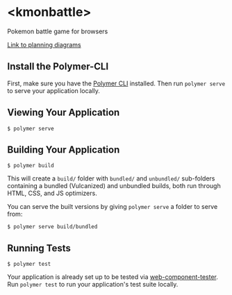 # \<kmonbattle\>

Pokemon battle game for browsers

[Link to planning diagrams](https://www.draw.io/?chrome=0&lightbox=1&highlight=0000ff&edit=_blank&layers=1&title=kmonbattle.html#Uhttps%3A%2F%2Fdrive.google.com%2Fuc%3Fid%3D0ByrzRxm4slOIbUZ3MVlmSmZ2OG8%26export%3Ddownload)

## Install the Polymer-CLI

First, make sure you have the [Polymer CLI](https://www.npmjs.com/package/polymer-cli) installed. Then run `polymer serve` to serve your application locally.

## Viewing Your Application

```
$ polymer serve
```

## Building Your Application

```
$ polymer build
```

This will create a `build/` folder with `bundled/` and `unbundled/` sub-folders
containing a bundled (Vulcanized) and unbundled builds, both run through HTML,
CSS, and JS optimizers.

You can serve the built versions by giving `polymer serve` a folder to serve
from:

```
$ polymer serve build/bundled
```

## Running Tests

```
$ polymer test
```

Your application is already set up to be tested via [web-component-tester](https://github.com/Polymer/web-component-tester). Run `polymer test` to run your application's test suite locally.
